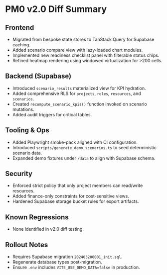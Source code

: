 # PM0 v2.0 Diff Summary

## Frontend
- Migrated from bespoke state stores to TanStack Query for Supabase caching.
- Added scenario compare view with lazy-loaded chart modules.
- Implemented new readiness checklist panel with filterable status chips.
- Refined heatmap rendering using windowed virtualization for >200 cells.

## Backend (Supabase)
- Introduced `scenario_results` materialized view for KPI hydration.
- Added comprehensive RLS for `projects`, `roles`, `resources`, and `scenarios`.
- Created `recompute_scenario_kpis()` function invoked on scenario mutations.
- Added audit triggers for critical tables.

## Tooling & Ops
- Added Playwright smoke-pack aligned with CI configuration.
- Introduced `scripts/generate_demo_scenarios.ts` to seed deterministic scenario data.
- Expanded demo fixtures under `/data` to align with Supabase schema.

## Security
- Enforced strict policy that only project members can read/write resources.
- Added finance-only constraints for cost-sensitive views.
- Hardened Supabase storage bucket rules for export artifacts.

## Known Regressions
- None identified in v2.0 diff testing.

## Rollout Notes
- Requires Supabase migration `202403200001_init.sql`.
- Regenerate database types post-migration.
- Ensure `.env` includes `VITE_USE_DEMO_DATA=false` in production.
